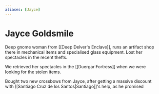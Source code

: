```yaml
---
aliases: [Jayce]
---
```


# Jayce Goldsmile
Deep gnome woman from [[Deep Delver's Enclave]], runs an artifact shop there in mechanical items and specialised glass equipment. Lost her spectacles in the recent thefts.

We retrieved her spectacles in the [[Duergar Fortress]] when we were looking for the stolen items.

Bought two new crossbows from Jayce, after getting a massive discount with [[Santiago Cruz de los Santos|Santiago]]'s help, as he promised 